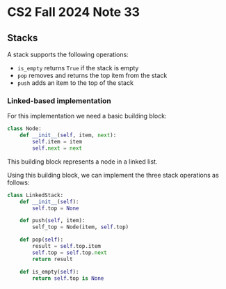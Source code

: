 # CS2 Fall 2024 Note 33

## Stacks

A stack supports the following operations:

* `is_empty` returns `True` if the stack is empty
* `pop` removes and returns the top item from the stack
* `push` adds an item to the top of the stack

### Linked-based implementation

For this implementation we need a basic building block:

```python
class Node:
    def __init__(self, item, next):
        self.item = item
        self.next = next
```

This building block represents a node in a linked list.

Using this building block, we can implement the three stack operations as
follows:

```python
class LinkedStack:
    def __init__(self):
        self.top = None

    def push(self, item):
        self_top = Node(item, self.top)

    def pop(self):
        result = self.top.item
        self.top = self.top.next
        return result

    def is_empty(self):
        return self.top is None
```
